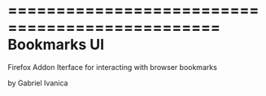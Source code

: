 ================================================
				Bookmarks UI      
================================================

Firefox Addon
	Iterface for interacting with browser bookmarks


by Gabriel Ivanica

